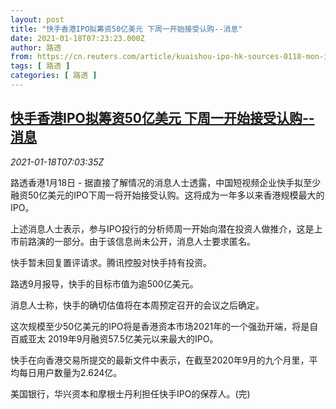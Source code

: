 ```yaml
---
layout: post
title: "快手香港IPO拟筹资50亿美元 下周一开始接受认购--消息"
date: 2021-01-18T07:23:23.000Z
author: 路透
from: https://cn.reuters.com/article/kuaishou-ipo-hk-sources-0118-mon-idCNKBS29N0GY
tags: [ 路透 ]
categories: [ 路透 ]
---
```

<!--1610954603000-->
[快手香港IPO拟筹资50亿美元 下周一开始接受认购--消息](https://cn.reuters.com/article/kuaishou-ipo-hk-sources-0118-mon-idCNKBS29N0GY)
------

<div>
<div><i>2021-01-18T07:03:35Z</i></div><p>路透香港1月18日 - 据直接了解情况的消息人士透露，中国短视频企业快手拟至少融资50亿美元的IPO下周一将开始接受认购。这将成为一年多以来香港规模最大的IPO。</p><p>上述消息人士表示，参与IPO投行的分析师周一开始向潜在投资人做推介，这是上市前路演的一部分。由于该信息尚未公开，消息人士要求匿名。</p><p>快手暂未回复置评请求。腾讯控股对快手持有投资。</p><p>路透9月报导，快手的目标市值为逾500亿美元。</p><p>消息人士称，快手的确切估值将在本周预定召开的会议之后确定。</p><p>这次规模至少50亿美元的IPO将是香港资本市场2021年的一个强劲开端，将是自百威亚太 2019年9月融资57.5亿美元以来最大的IPO。</p><p>快手在向香港交易所提交的最新文件中表示，在截至2020年9月的九个月里，平均每日用户数量为2.624亿。</p><p>美国银行，华兴资本和摩根士丹利担任快手IPO的保荐人。(完)</p>
</div>
